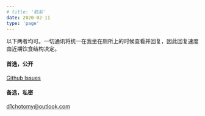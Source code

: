```yaml
---
# title: '联系'
date: 2020-02-11
type: 'page'
---
```


以下两者均可。一切通讯将统一在我坐在厕所上的时候查看并回复，因此回复速度由近期饮食结构决定。

#### 首选，公开

[Github Issues](https://github.com/d1chotomy/d1chotomy.github.io/issues)

#### 备选，私密

d1chotomy@outlook.com
